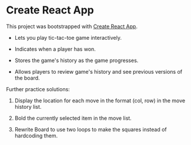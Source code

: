 # Create React App

This project was bootstrapped with [Create React App](https://github.com/facebook/create-react-app).

- Lets you play tic-tac-toe game interactively.

- Indicates when a player has won.

- Stores the game's history as the game progresses.

- Allows players to review game's history and see previous versions of the board.

Further practice solutions:
  1. Display the location for each move in the format (col, row) in the move history list.
  
  2. Bold the currently selected item in the move list.
  
  3. Rewrite Board to use two loops to make the squares instead of hardcoding them.
